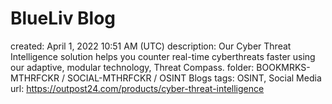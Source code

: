 # BlueLiv Blog

created: April 1, 2022 10:51 AM (UTC)
description: Our Cyber Threat Intelligence solution helps you counter real-time cyberthreats faster using our adaptive, modular technology, Threat Compass.
folder: BOOKMRKS-MTHRFCKR / SOCIAL-MTHRFCKR / OSINT Blogs
tags: OSINT, Social Media
url: https://outpost24.com/products/cyber-threat-intelligence